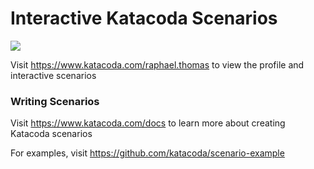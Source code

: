 # Interactive Katacoda Scenarios

[![](http://shields.katacoda.com/katacoda/raphael.thomas/count.svg)](https://www.katacoda.com/raphael.thomas "Get your profile on Katacoda.com")

Visit https://www.katacoda.com/raphael.thomas to view the profile and interactive scenarios

### Writing Scenarios
Visit https://www.katacoda.com/docs to learn more about creating Katacoda scenarios

For examples, visit https://github.com/katacoda/scenario-example
